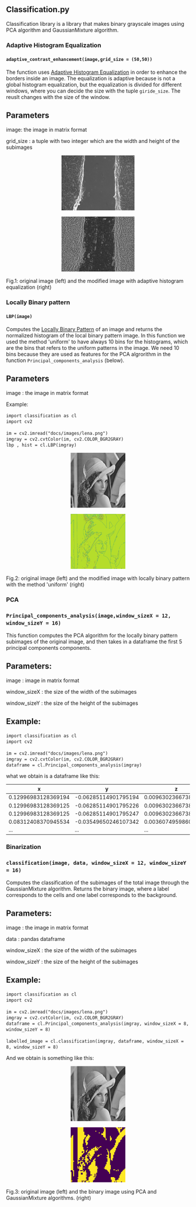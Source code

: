 ## Classification.py

Classification library is a library that makes binary grayscale images using PCA algorithm and GaussianMixture algorithm.

### Adaptive Histogram Equalization
#### `adaptive_contrast_enhancement(image,grid_size = (50,50))`

The function uses [Adaptive
Histogram Equalization](https://opencv-python-tutroals.readthedocs.io/en/latest/py_tutorials/py_imgproc/py_histograms/py_histogram_equalization/py_histogram_equalization.html
) in order to enhance the borders inside an image.
The equalization is adaptive because is not a global histogram equalization,
but the equalization is divided for different windows, where you can decide the size with the tuple `giride_size`. The reuslt changes with the size of the window.

Parameters
-------------------------

image: the image in matrix format

grid_size : a tuple with two integer which are the width and height of the subimages


<p align="center">
  <img src="https://github.com/riccardoscheda/AnomalousDiffusion/blob/master/docs/images/8.png" width = "200" >
</p>
<p align="center">
  <img src="https://github.com/riccardoscheda/AnomalousDiffusion/blob/master/docs/images/m_8.png" width = "200">
</p>
Fig.1: original image (left) and the modified image with adaptive histogram equalization (right)

### Locally Binary pattern
#### `LBP(image)`

Computes the [Locally Binary Pattern](https://scikit-image.org/docs/dev/auto_examples/features_detection/plot_local_binary_pattern.html) of an image and
returns the normalized histogram of the local binary pattern image.
In this function we used the method 'uniform' to have always 10 bins for the histograms, which are the bins that refers to the uniform patterns in the image. We need 10 bins because they are used as features for the PCA algrorithm in the function `Principal_components_analysis` (below).

Parameters
----------------
image : the image in matrix format


Example:
```
import classification as cl
import cv2

im = cv2.imread("docs/images/lena.png")
imgray = cv2.cvtColor(im, cv2.COLOR_BGR2GRAY)
lbp , hist = cl.LBP(imgray)
```

<p align="center">
  <img src="https://github.com/riccardoscheda/AnomalousDiffusion/blob/master/docs/images/lena.png" width = "150" >
</p>
<p align="center">
  <img src="https://github.com/riccardoscheda/AnomalousDiffusion/blob/master/docs/images/lbplena.png" width = "150">
</p>
Fig.2: original image (left) and the modified image with locally binary pattern with the method 'uniform' (right)

### PCA
### `Principal_components_analysis(image,window_sizeX = 12, window_sizeY = 16)`

This function computes the PCA algorithm for the locally binary pattern subimages of the original image, and then takes in a dataframe the first 5 principal components components.

Parameters:
----------------------------------
image : image in matrix format

window_sizeX : the size of the width of the subimages

window_sizeY : the size of the height of the subimages


Example:
-----------------
```
import classification as cl
import cv2

im = cv2.imread("docs/images/lena.png")
imgray = cv2.cvtColor(im, cv2.COLOR_BGR2GRAY)
dataframe = cl.Principal_components_analysis(imgray)
```
what we obtain is a dataframe like this:

x|y|z|u|w
---|---|---|---|---
0.12996983128369194|-0.06285114901795194|0.009630236673870328|-0.0013368769283709939|-0.0023434951040339404
0.12996983128369125|-0.06285114901795226|0.009630236673869755|-0.0013368769283715611|-0.0023434951040339526
0.12996983128369125|-0.06285114901795247|0.009630236673870415|-0.0013368769283712643|-0.0023434951040346634
0.08312408370945534|-0.03549650246107342|0.003607495986024477|-0.0025576345014921794|-0.00247981733049018
...|...|...|...|...

### Binarization
### `classification(image, data, window_sizeX = 12, window_sizeY = 16)`

Computes the classification of the subimages of the total image through the GaussianMixture algorithm.
Returns the binary image, where a label corresponds to the cells and one
label corresponds to the background.

Parameters:
----------------------

image : the image in matrix format

data : pandas dataframe

window_sizeX : the size of the width of the subimages

window_sizeY : the size of the height of the subimages

Example:
-----------------
```
import classification as cl
import cv2

im = cv2.imread("docs/images/lena.png")
imgray = cv2.cvtColor(im, cv2.COLOR_BGR2GRAY)
dataframe = cl.Principal_components_analysis(imgray, window_sizeX = 8, window_sizeY = 8)

labelled_image = cl.classification(imgray, dataframe, window_sizeX = 8, window_sizeY = 8)
```
And we obtain is something like this:
<p align="center">
  <img src="https://github.com/riccardoscheda/AnomalousDiffusion/blob/master/docs/images/lena.png" width = "150" >
</p>
<p align="center">
  <img src="https://github.com/riccardoscheda/AnomalousDiffusion/blob/master/docs/images/labelledlena.png" width = "150">
</p>
Fig.3: original image (left) and the binary image using PCA and GaussianMixture algorithms. (right)
